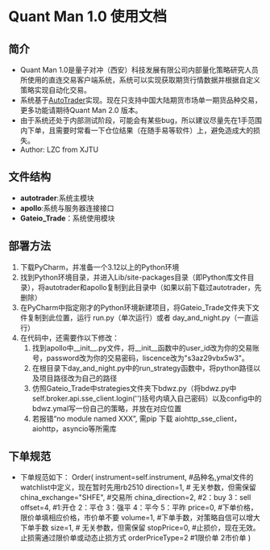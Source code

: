 # Quant Man 1.0 使用文档

## 简介
- Quant Man 1.0是量子对冲（西安）科技发展有限公司内部量化策略研究人员所使用的直连交易客户端系统，系统可以实现获取期货行情数据并根据自定义策略实现自动化交易。
- 系统基于[AutoTrader](https://github.com/kieran-mackle/AutoTrader)实现。现在只支持中国大陆期货市场单一期货品种交易，更多功能请期待Quant Man 2.0 版本。
- 由于系统还处于内部测试阶段，可能会有某些bug，所以建议尽量先在1手范围内下单，且需要时常看一下仓位结果（在随手易等软件）上，避免造成大的损失。
- Author: LZC from XJTU

## 文件结构
- **autotrader**:系统主模块
- **apollo**:系统与服务器连接接口
- **Gateio_Trade**：系统使用模块

## 部署方法
1. 下载PyCharm，并准备一个3.12以上的Python环境
2. 找到Python环境目录，并进入Lib/site-packages目录（即Python库文件目录），将autotrader和apollo复制到此目录中（如果以前下载过autotrader，先删除）
3. 在PyCharm中指定刚才的Python环境新建项目，将Gateio_Trade文件夹下文件复制到此位置，运行 run.py（单次运行）或者 day_and_night.py（一直运行）
4. 在代码中，还需要作以下修改：
    1. 找到apollo中__init__.py文件，将__init__函数中的user_id改为你的交易账号，password改为你的交易密码，liscence改为"s3az29vbx5w3"。
    2. 在根目录下day_and_night.py中的run_strategy函数中，将python路径以及项目路径改为自己的路径
    3. 仿照Gateio_Trade中strategies文件夹下bdwz.py（将bdwz.py中self.broker.api.sse_client.login('')括号内填入自己密码）以及config中的bdwz.ymal写一份自己的策略，并放在对应位置
    4. 若报错“no module named XXX”, 需pip 下载 aiohttp_sse_client，aiohttp，asyncio等所需库

## 下单规范
- 下单规范如下：
Order(
    instrument=self.instrument, #品种名,ymal文件的watchlist中定义，现在暂时先用rb2510
    direction=1,  # 无关参数，但需保留
    china_exchange="SHFE", #交易所
    china_direction=2, #2：buy 3：sell
    offset=4, #1:开仓 2：平仓 3：强平 4：平今 5：平昨
    price=0, #下单价格，限价单填相应价格，市价单不要
    volume=1, #下单手数，对策略自信可以增大下单手数
    size=1,  # 无关参数，但需保留
    stopPrice=0, #止损价，现在无效。止损需通过限价单或动态止损方式
    orderPriceType=2 #1限价单 2市价单
)

